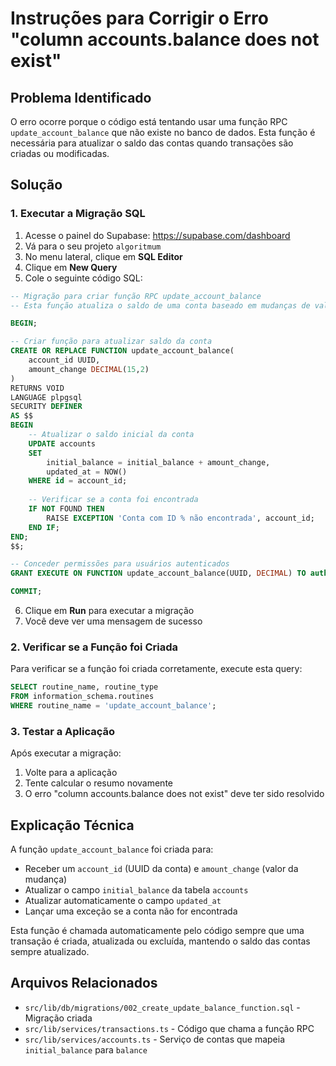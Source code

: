 # Instruções para Corrigir o Erro "column accounts.balance does not exist"

## Problema Identificado

O erro ocorre porque o código está tentando usar uma função RPC `update_account_balance` que não existe no banco de dados. Esta função é necessária para atualizar o saldo das contas quando transações são criadas ou modificadas.

## Solução

### 1. Executar a Migração SQL

1. Acesse o painel do Supabase: https://supabase.com/dashboard
2. Vá para o seu projeto `algoritmum`
3. No menu lateral, clique em **SQL Editor**
4. Clique em **New Query**
5. Cole o seguinte código SQL:

```sql
-- Migração para criar função RPC update_account_balance
-- Esta função atualiza o saldo de uma conta baseado em mudanças de valor

BEGIN;

-- Criar função para atualizar saldo da conta
CREATE OR REPLACE FUNCTION update_account_balance(
    account_id UUID,
    amount_change DECIMAL(15,2)
)
RETURNS VOID
LANGUAGE plpgsql
SECURITY DEFINER
AS $$
BEGIN
    -- Atualizar o saldo inicial da conta
    UPDATE accounts 
    SET 
        initial_balance = initial_balance + amount_change,
        updated_at = NOW()
    WHERE id = account_id;
    
    -- Verificar se a conta foi encontrada
    IF NOT FOUND THEN
        RAISE EXCEPTION 'Conta com ID % não encontrada', account_id;
    END IF;
END;
$$;

-- Conceder permissões para usuários autenticados
GRANT EXECUTE ON FUNCTION update_account_balance(UUID, DECIMAL) TO authenticated;

COMMIT;
```

6. Clique em **Run** para executar a migração
7. Você deve ver uma mensagem de sucesso

### 2. Verificar se a Função foi Criada

Para verificar se a função foi criada corretamente, execute esta query:

```sql
SELECT routine_name, routine_type 
FROM information_schema.routines 
WHERE routine_name = 'update_account_balance';
```

### 3. Testar a Aplicação

Após executar a migração:

1. Volte para a aplicação
2. Tente calcular o resumo novamente
3. O erro "column accounts.balance does not exist" deve ter sido resolvido

## Explicação Técnica

A função `update_account_balance` foi criada para:

- Receber um `account_id` (UUID da conta) e `amount_change` (valor da mudança)
- Atualizar o campo `initial_balance` da tabela `accounts`
- Atualizar automaticamente o campo `updated_at`
- Lançar uma exceção se a conta não for encontrada

Esta função é chamada automaticamente pelo código sempre que uma transação é criada, atualizada ou excluída, mantendo o saldo das contas sempre atualizado.

## Arquivos Relacionados

- `src/lib/db/migrations/002_create_update_balance_function.sql` - Migração criada
- `src/lib/services/transactions.ts` - Código que chama a função RPC
- `src/lib/services/accounts.ts` - Serviço de contas que mapeia `initial_balance` para `balance`